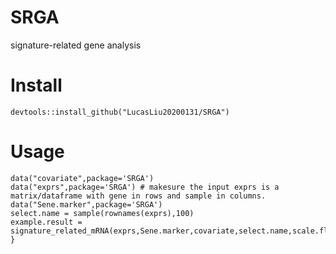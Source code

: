 # SRGA
signature-related gene analysis

# Install
```devtools::install_github("LucasLiu20200131/SRGA")```

# Usage
```
data("covariate",package='SRGA')
data("exprs",package='SRGA') # makesure the input exprs is a matrix/dataframe with gene in rows and sample in columns.
data("Sene.marker",package='SRGA')
select.name = sample(rownames(exprs),100)
example.result = signature_related_mRNA(exprs,Sene.marker,covariate,select.name,scale.flag=FALSE)
}
```
